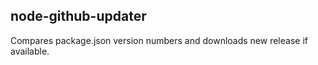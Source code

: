 ## node-github-updater
Compares package.json version numbers and downloads new release if available.

